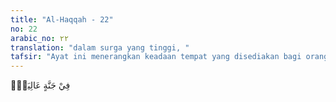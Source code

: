 ```yaml
---
title: "Al-Haqqah - 22"
no: 22
arabic_no: ٢٢
translation: "dalam surga yang tinggi, "
tafsir: "Ayat ini menerangkan keadaan tempat yang disediakan bagi orang-orang yang beriman di akhirat nanti, yakni suatu tempat yang indah, dan nyaman dengan kebun-kebun dan taman-taman yang menyenangkan hati orang yang memandangnya, dan pohon-pohon yang berbuah rendah, mudah dipetik oleh siapa saja yang menghendakinya, baik sambil berdiri, sambil duduk maupun sambil berbaring.\n\nDalam ayat yang lain, Allah berfirman:\n\nDi sana mereka duduk bersandar di atas dipan, di sana mereka tidak melihat (merasakan teriknya) matahari dan tidak pula dingin yang berlebihan. Dan naungan (pepohonan)nya dekat di atas mereka dan dimudahkan semudah-mudahnya untuk memetik (buah)nya. (al-Insan/76: 13-14)"
---
```


فِيْ جَنَّةٍ عَالِيَةٍۙ
